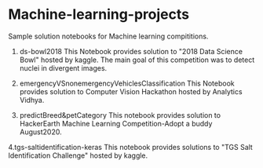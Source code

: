 # Machine-learning-projects
Sample solution notebooks for Machine learning compititions.

1. ds-bowl2018
This Notebook provides solution to "2018 Data Science Bowl" hosted by kaggle. The main goal of this competition was to detect nuclei in divergent images.

2. emergencyVSnonemergencyVehiclesClassification
This Notebook provides solution to Computer Vision Hackathon hosted by Analytics Vidhya.

3. predictBreed&petCategory
This notebook provides solution to HackerEarth Machine Learning Competition-Adopt a buddy August2020.

4.tgs-saltidentification-keras
This notebook provides solutions to "TGS Salt Identification Challenge" hosted by kaggle.


